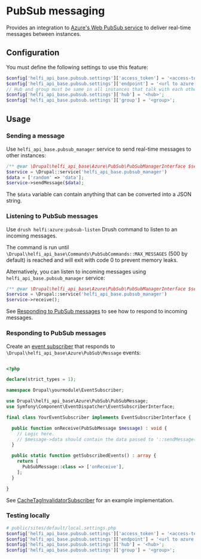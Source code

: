# PubSub messaging

Provides an integration to [Azure's Web PubSub service](https://azure.microsoft.com/en-us/products/web-pubsub) to deliver real-time messages between instances.

## Configuration

You must define the following settings to use this feature:

```php
$config['helfi_api_base.pubsub.settings']['access_token'] = '<access-token>';
$config['helfi_api_base.pubsub.settings']['endpoint'] = '<url to azure pubsub endpoint>';
// Hub and group must be same in all instances that talk with each other.
$config['helfi_api_base.pubsub.settings']['hub'] = '<hub>';
$config['helfi_api_base.pubsub.settings']['group'] = '<group>';
```

## Usage

### Sending a message

Use `helfi_api_base.pubsub_manager` service to send real-time messages to other instances:

```php
/** @var \Drupal\helfi_api_base\Azure\PubSub\PubSubManagerInterface $service */
$service = \Drupal::service('helfi_api_base.pubsub_manager')
$data = ['random' => 'data'];
$service->sendMessage($data);
```

The `$data` variable can contain anything that can be converted into a JSON string.

### Listening to PubSub messages

Use `drush helfi:azure:pubsub-listen` Drush command to listen to an incoming messages.

The command is run until `\Drupal\helfi_api_base\Commands\PubSubCommands::MAX_MESSAGES` (500 by default) is reached and will exit with code 0 to prevent memory leaks.

Alternatively, you can listen to incoming messages using `helfi_api_base.pubsub_manager` service:

```php
/** @var \Drupal\helfi_api_base\Azure\PubSub\PubSubManagerInterface $service */
$service = \Drupal::service('helfi_api_base.pubsub_manager')
$service->receive();
```

See [Responding to PubSub messages](#responding-to-pubsub-messages) to see how to respond to incoming messages.

### Responding to PubSub messages

Create an [event subscriber](https://www.drupal.org/docs/develop/creating-modules/subscribe-to-and-dispatch-events#s-drupal-8-events) that responds to `\Drupal\helfi_api_base\Azure\PubSub\Message` events:
```php

<?php

declare(strict_types = 1);

namespace Drupal\yourmodule\EventSubscriber;

use Drupal\helfi_api_base\Azure\PubSub\PubSubMessage;
use Symfony\Component\EventDispatcher\EventSubscriberInterface;

final class YourEventSubscriber implements EventSubscriberInterface {

  public function onReceive(PubSubMessage $message) : void {
    // Logic here.
    // $message->data should contain the data passed to '::sendMessage()'.
  }

  public static function getSubscribedEvents() : array {
    return [
      PubSubMessage::class => ['onReceive'],
    ];
  }

}
```

See [CacheTagInvalidatorSubscriber](/src/EventSubscriber/CacheTagInvalidatorSubscriber.php) for an example implementation.

### Testing locally

```php
# public/sites/default/local.settings.php
$config['helfi_api_base.pubsub.settings']['access_token'] = '<access-token>';
$config['helfi_api_base.pubsub.settings']['endpoint'] = '<url to azure pubsub endpoint>';
$config['helfi_api_base.pubsub.settings']['hub'] = '<hub>';
$config['helfi_api_base.pubsub.settings']['group'] = '<group>';
```
